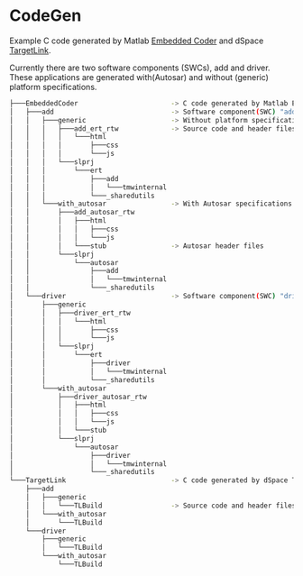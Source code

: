 # CodeGen
Example C code generated by Matlab [Embedded Coder](https://www.mathworks.com/products/embedded-coder.html) and dSpace [TargetLink](https://www.dspace.com/en/inc/home/medien/videos/productvideos/video-intro-tl.cfm#175_31978).

Currently there are two software components (SWCs), add and driver. These applications are generated with(Autosar) and without (generic) platform specifications.

``` bash
├───EmbeddedCoder                       -> C code generated by Matlab EmbeddedCoder
│   ├───add                             -> Software component(SWC) "add"
│   │   ├───generic                     -> Without platform specifications
│   │   │   ├───add_ert_rtw             -> Source code and header files
│   │   │   │   └───html
│   │   │   │       ├───css
│   │   │   │       └───js
│   │   │   └───slprj
│   │   │       └───ert
│   │   │           ├───add
│   │   │           │   └───tmwinternal
│   │   │           └───_sharedutils   
│   │   └───with_autosar                -> With Autosar specifications
│   │       ├───add_autosar_rtw        
│   │       │   ├───html
│   │       │   │   ├───css
│   │       │   │   └───js
│   │       │   └───stub                -> Autosar header files
│   │       └───slprj
│   │           └───autosar
│   │               ├───add
│   │               │   └───tmwinternal
│   │               └───_sharedutils
│   └───driver                          -> Software component(SWC) "driver"
│       ├───generic
│       │   ├───driver_ert_rtw
│       │   │   └───html
│       │   │       ├───css
│       │   │       └───js
│       │   └───slprj
│       │       └───ert
│       │           ├───driver
│       │           │   └───tmwinternal
│       │           └───_sharedutils
│       └───with_autosar
│           ├───driver_autosar_rtw
│           │   ├───html
│           │   │   ├───css
│           │   │   └───js
│           │   └───stub
│           └───slprj
│               └───autosar
│                   ├───driver
│                   │   └───tmwinternal
│                   └───_sharedutils
└───TargetLink                          -> C code generated by dSpace TargetLink
    ├───add
    │   ├───generic
    │   │   └───TLBuild                 -> Source code and header files
    │   └───with_autosar
    │       └───TLBuild
    └───driver
        ├───generic
        │   └───TLBuild
        └───with_autosar
            └───TLBuild
        
```
